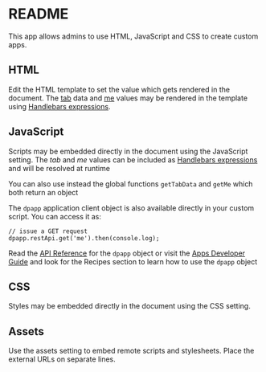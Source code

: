 # README

This app allows admins to use HTML, JavaScript and CSS to create custom apps.

## HTML

Edit the HTML template to set the value which gets rendered in the document.
The [tab](https://github.com/DeskproApps/custom-javascript/blob/master/docs/tabdata.md "Tab data reference - CTRL+click to open in new tab") data and
[me](https://github.com/DeskproApps/custom-javascript/blob/master/docs/me.md "Me data reference - CTRL+click to open in new tab") values may be rendered in the template
using [Handlebars expressions](http://handlebarsjs.com/expressions.html "Handlebars expressions - CTRL+click to open in new tab").

## JavaScript

Scripts may be embedded directly in the document using the JavaScript setting.
The *tab* and *me* values can be included as [Handlebars expressions](http://handlebarsjs.com/expressions.html "Handlebars expressions - CTRL+click to open in new tab")
and will be resolved at runtime

You can also use instead the global functions `getTabData` and `getMe` which both return an object

The `dpapp` application client object is also available directly in your custom script. You can access it as:

    // issue a GET request
    dpapp.restApi.get('me').then(console.log);      

Read the [API Reference](https://deskpro.github.io/apps-sdk-core/reference/AppClient.html "CTRL+click to open in new tab") for the `dpapp` object or visit the [Apps Developer Guide](https://deskpro.gitbooks.io/apps-developer-guide/content/ "CTRL+click to open in new tab") and look for the Recipes section to learn how to use the `dpapp` object

## CSS  

Styles may be embedded directly in the document using the CSS setting.

## Assets

Use the assets setting to embed remote scripts and stylesheets. Place the external URLs on
separate lines.
